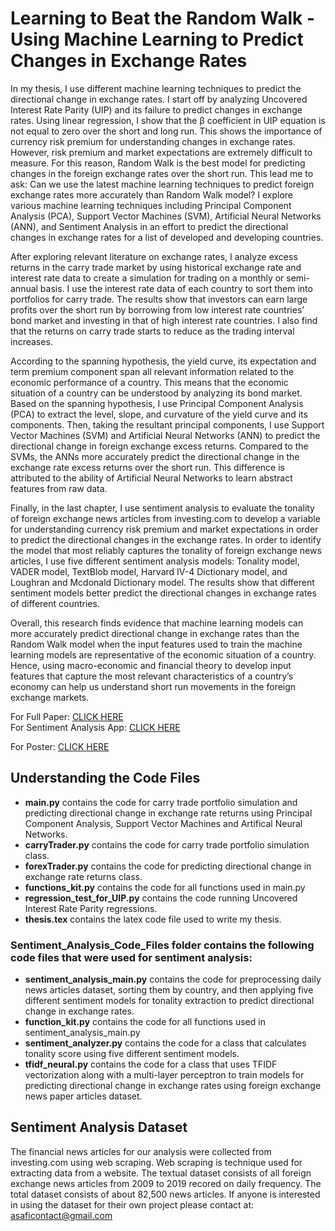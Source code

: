 # Learning to Beat the Random Walk - Using Machine Learning to Predict Changes in Exchange Rates

In my thesis, I use different machine learning techniques to predict the directional change in exchange rates. I start off by analyzing Uncovered Interest Rate Parity (UIP) and its failure to predict changes in exchange rates. Using linear regression, I show that the β coefficient in UIP equation is not equal to zero over the short and long run. This shows the importance of currency risk premium for understanding changes in exchange rates. However, risk premium and market expectations are extremely difficult to measure. For this reason, Random Walk is the best model for predicting changes in the foreign exchange rates over the short run. This lead me to ask: Can we use the latest machine learning techniques to predict foreign exchange rates more accurately than Random Walk model? I explore various machine learning techniques including Principal Component Analysis (PCA), Support Vector Machines (SVM), Artificial Neural Networks (ANN), and Sentiment Analysis in an effort to predict the directional changes in exchange rates for a list of developed and developing countries.

After exploring relevant literature on exchange rates, I analyze excess returns in the carry trade market by using historical exchange rate and interest rate data to create a simulation for trading on a monthly or semi-annual basis. I use the interest rate data of each country to sort them into portfolios for carry trade. The results show that investors can earn large profits over the short run by borrowing from low interest rate countries’ bond market and investing in that of high interest rate countries. I also find that the returns on carry trade starts to reduce as the trading interval increases.

According to the spanning hypothesis, the yield curve, its expectation and term premium component span all relevant information related to the economic performance of a country. This means that the economic situation of a country can be understood by analyzing its bond market. Based on the spanning hypothesis, I use Principal Component Analysis (PCA) to extract the level, slope, and curvature of the yield curve and its components. Then, taking the resultant principal components, I use Support Vector Machines (SVM) and Artificial Neural Networks (ANN) to predict the directional change in foreign exchange excess returns. Compared to the SVMs, the ANNs more accurately predict the directional change in the exchange rate excess returns over the short run. This difference is attributed to the ability of Artificial Neural Networks to learn abstract features from raw data.

Finally, in the last chapter, I use sentiment analysis to evaluate the tonality of foreign exchange news articles from investing.com to develop a variable for understanding currency risk premium and market expectations in order to predict the directional changes in the exchange rates. In order to identify the model that most reliably captures the tonality of foreign exchange news articles, I use five different sentiment analysis models: Tonality model, VADER model, TextBlob model, Harvard IV-4 Dictionary model, and Loughran and Mcdonald Dictionary model. The results show that different sentiment models better predict the directional changes in exchange rates of different countries.

Overall, this research finds evidence that machine learning models can more accurately predict directional change in exchange rates than the Random Walk model when the input features used to train the machine learning models are representative of the economic situation of a country. Hence, using macro-economic and financial theory to develop input features that capture the most relevant characteristics of a country’s economy can help us understand short run movements in the foreign exchange markets.

For Full Paper: [CLICK HERE](https://github.com/asaficontact/learning_to_beat_the_random_walk/blob/master/thesis.pdf) <br/>
For Sentiment Analysis App: [CLICK HERE](https://asaficontact.shinyapps.io/fx_sentiment/)

For Poster: [CLICK HERE](https://www.bates.edu/economics/files/2020/09/thesis_poster-Tawab.pdf)

## Understanding the Code Files
* **main.py** contains the code for carry trade portfolio simulation and predicting directional change in exchange rate returns using Principal Component Analysis, Support Vector Machines and Artifical Neural Networks. 
* **carryTrader.py** contains the code for carry trade portfolio simulation class. 
* **forexTrader.py** contains the code for predicting directional change in exchange rate returns class. 
* **functions_kit.py** contains the code for all functions used in main.py
* **regression_test_for_UIP.py** contains the code running Uncovered Interest Rate Parity regressions. 
* **thesis.tex** contains the latex code file used to write my thesis. 

### Sentiment_Analysis_Code_Files folder contains the following code files that were used for sentiment analysis: 
* **sentiment_analysis_main.py** contains the code for preprocessing daily news articles dataset, sorting them by country, and then applying five different sentiment models for tonality extraction to predict directional change in exchange rates. 
* **function_kit.py** contains the code for all functions used in sentiment_analysis_main.py
* **sentiment_analyzer.py** contains the code for a class that calculates tonality score using five different sentiment models. 
* **tfidf_neural.py** contains the code for a class that uses TFIDF vectorization along with a multi-layer perceptron to train models for predicting directional change in exchange rates using foreign exchange news paper articles dataset. 

## Sentiment Analysis Dataset
The financial news articles for our analysis were collected from investing.com using web scraping. Web scraping is technique used for extracting data from a website. The textual dataset consists of all foreign exchange news articles from 2009 to 2019 recored on daily frequency. The total dataset consists of about 82,500 news articles. If anyone is interested in using the dataset for their own project please contact at: asaficontact@gmail.com


